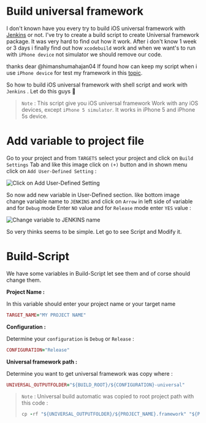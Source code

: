 # Build universal framework
I don't known have you every try to build iOS universal framework with [Jenkins](https://jenkins.io/)  or not. I've try to create a build script to create Universal framework package. It was very hard to find out how it work. After i don't know 1 week or 3 days i finally find out how `xcodebuild` work and when we want's to run with `iPhone device` not simulator we should remove our code.

thanks dear @himanshumahajan04 If found how can keep my script when i use `iPhone device` for test my framework in this [topic](https://gist.github.com/cromandini/1a9c4aeab27ca84f5d79).

So how to build iOS universal framework with shell script and work with `Jenkins` . Let do this guys  🏃

> `Note` :  This script give you iOS universal framework Work with any iOS devices, except `iPhone 5 simulator`. It works in iPhone 5 and iPhone 5s device.

# Add variable to project file
Go to your project and from `TARGETS` select your project and click on `Build Settings` Tab and like this image click on `(+)` button and in shown menu click on `Add User-Defined Setting` :

![Click on Add User-Defined Setting](http://uupload.ir/files/fyqu__2x-group2.png)

So now add new variable in User-Defined section. like bottom image change variable name to `JENKINS` and click on `Arrow` in left side of variable and for `Debug` mode Enter `NO` value and for `Release` mode enter `YES` value :

![Change variable to JENKINS name](http://uupload.ir/files/qaez__2x-group_2.png)

So very thinks seems to be simple. Let go to see Script and Modify it.

# Build-Script 

We have some variables in Build-Script let see them and of corse should change them.

 **Project Name :**
 
 In this variable should enter your project name or your target name
 
``` ruby
TARGET_NAME="MY PROJECT NAME"
```
 **Configuration :**
 
 Determine your `configuration` is `Debug` or `Release` :
``` ruby
CONFIGURATION="Release"
```
**Universal framework path :**

Determine you want to get universal framework was copy where :
``` ruby
UNIVERSAL_OUTPUTFOLDER="${BUILD_ROOT}/${CONFIGURATION}-universal"
```

> `Note` :  Universal build automatic was copied to root project path with this code :
>``` ruby
>cp -rf "${UNIVERSAL_OUTPUTFOLDER}/${PROJECT_NAME}.framework" "${PROJECT_DIR}"
>```


